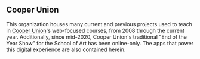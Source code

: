 ## Cooper Union

This organization houses many current and previous projects used to teach in 
[Cooper Union](https://cooper.edu)'s web-focused courses, from 2008 through the current year. 
Additionally, since mid-2020, Cooper Union's traditional "End of the Year Show" for the School of Art
has been online-only. The apps that power this digital experience are also contained herein.
